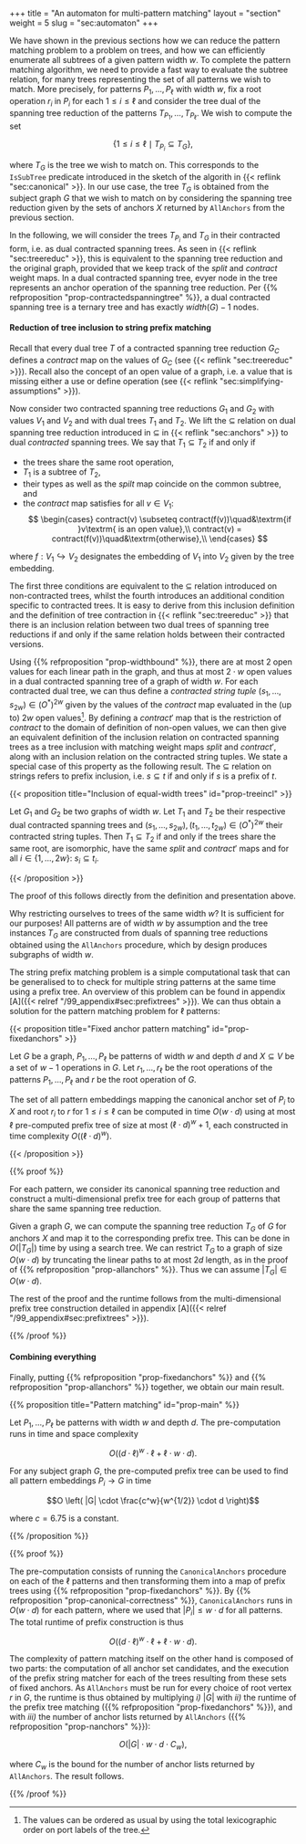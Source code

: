 +++
title = "An automaton for multi-pattern matching"
layout = "section"
weight = 5
slug = "sec:automaton"
+++

We have shown in the previous sections how we can reduce the pattern matching
problem to a problem on trees, and how we can efficiently enumerate all subtrees
of a given pattern width $w$. To complete the pattern matching algorithm, we
need to provide a fast way to evaluate the subtree relation, for many trees
representing the set of all patterns we wish to match. More precisely, for
patterns $P_1, \dots, P_\ell$ with width $w$, fix a root operation $r_i$ in
$P_i$ for each $1 \leqslant i \leqslant \ell$ and consider the tree dual of the
spanning tree reduction of the patterns $T_{P_1}, \dots, T_{P_\ell}$. We wish to
compute the set

$$\{1 \leqslant i \leqslant \ell \mid T_{P_i} \subseteq T_G\},$$

where $T_G$ is the tree we wish to match on. This corresponds to the `IsSubTree`
predicate introduced in the sketch of the algorith in
{{< reflink "sec:canonical" >}}. In our use case, the tree $T_G$ is obtained
from the subject graph $G$ that we wish to match on by considering the spanning
tree reduction given by the sets of anchors $X$ returned by `AllAnchors` from
the previous section.

In the following, we will consider the trees $T_{P_i}$ and $T_G$ in their
contracted form, i.e. as dual contracted spanning trees. As seen in
{{< reflink "sec:treereduc" >}}, this is equivalent to the spanning tree
reduction and the original graph, provided that we keep track of the $split$ and
$contract$ weight maps. In a dual contracted spanning tree, evyer node in the
tree represents an anchor operation of the spanning tree reduction. Per
{{% refproposition "prop-contractedspanningtree" %}}, a dual contracted spanning
tree is a ternary tree and has exactly $width(G) - 1$ nodes.

#### Reduction of tree inclusion to string prefix matching

Recall that every dual tree $T$ of a contracted spanning tree reduction $G_C$
defines a $contract$ map on the values of $G_C$ (see
{{< reflink "sec:treereduc" >}}). Recall also the concept of an open value of a
graph, i.e. a value that is missing either a use or define operation (see
{{< reflink "sec:simplifying-assumptions" >}}).

Now consider two contracted spanning tree reductions $G_1$ and $G_2$ with values
$V_1$ and $V_2$ and with dual trees $T_1$ and $T_2$. We lift the $\subseteq$
relation on dual spanning tree reduction introduced in $\subseteq$ in
{{< reflink "sec:anchors" >}} to dual _contracted_ spanning trees. We say that
$T_1 \subseteq T_2$ if and only if

- the trees share the same root operation,
- $T_1$ is a subtree of $T_2$,
- their types as well as the $spilt$ map coincide on the common subtree, and
- the $contract$ map satisfies for all $v \in V_1$:
  $$
  \begin{cases}
  contract(v) \subseteq contract(f(v))\quad&\textrm{if }v\textrm{ is an open value},\\
  contract(v) = contract(f(v))\quad&\textrm{otherwise},\\
  \end{cases}
  $$

where $f: V_1 \hookrightarrow V_2$ designates the embedding of $V_1$ into $V_2$
given by the tree embedding.

The first three conditions are equivalent to the $\subseteq$ relation introduced
on non-contracted trees, whilst the fourth introduces an additional condition
specific to contracted trees. It is easy to derive from this inclusion
definition and the definition of tree contraction in
{{< reflink "sec:treereduc" >}} that there is an inclusion relation between two
dual trees of spanning tree reductions if and only if the same relation holds
between their contracted versions.

Using {{% refproposition "prop-widthbound" %}}, there are at most 2 open values
for each linear path in the graph, and thus at most $2 \cdot w$ open values in a
dual contracted spanning tree of a graph of width $w$. For each contracted dual
tree, we can thus define a _contracted string tuple_
$(s_1, \dots, s_{2w}) \in (O^\ast)^{2w}$ given by the values of the $contract$
map evaluated in the (up to) $2w$ open values[^noprobtotalorder]. By defining a
$contract'$ map that is the restriction of $contract$ to the domain of
definition of non-open values, we can then give an equivalent definition of the
inclusion relation on contracted spanning trees as a tree inclusion with
matching weight maps $split$ and $contract'$, along with an inclusion relation
on the contracted string tuples. We state a special case of this property as the
following result. The $\subseteq$ relation on strings refers to prefix
inclusion, i.e. $s \subseteq t$ if and only if $s$ is a prefix of $t$.

[^noprobtotalorder]:
    The values can be ordered as usual by using the total lexicographic order on
    port labels of the tree.

<!-- prettier-ignore -->
{{< proposition title="Inclusion of equal-width trees" id="prop-treeincl" >}}

Let $G_1$ and $G_2$ be two graphs of width $w$. Let $T_1$ and $T_2$ be their
respective dual contracted spanning trees and
$(s_1, \dots, s_{2w}), (t_1, \dots, t_{2w}) \in (O^\ast)^{2w}$ their contracted
string tuples. Then $T_1 \subseteq T_2$ if and only if the trees share the same
root, are isomorphic, have the same $split$ and $contract'$ maps and for all
$i \in \{1, \dots, 2w\}$: $s_i \subseteq t_i$.

<!-- prettier-ignore -->
{{< /proposition >}}

The proof of this follows directly from the definition and presentation above.

Why restricting ourselves to trees of the same width $w$? It is sufficient for
our purposes! All patterns are of width $w$ by assumption and the tree instances
$T_G$ are constructed from duals of spanning tree reductions obtained using the
`AllAnchors` procedure, which by design produces subgraphs of width $w$.

The string prefix matching problem is a simple computational task that can be
generalised to to check for multiple string patterns at the same time using a
prefix tree. An overview of this problem can be found in appendix
[A]({{< relref "/99_appendix#sec:prefixtrees" >}}). We can thus obtain a
solution for the pattern matching problem for $\ell$ patterns:

<!-- prettier-ignore -->
{{< proposition title="Fixed anchor pattern matching" id="prop-fixedanchors" >}}

Let $G$ be a graph, $P_1, \dots, P_\ell$ be patterns of width $w$ and depth $d$
and $X \subseteq V$ be a set of $w - 1$ operations in $G$. Let
$r_1,\dots, r_\ell$ be the root operations of the patterns $P_1, \dots, P_\ell$
and $r$ be the root operation of $G$.

The set of all pattern embeddings mapping the canonical anchor set of $P_i$ to
$X$ and root $r_i$ to $r$ for $1 \leq i \leq \ell$ can be computed in time
$O(w\cdot d)$ using at most $\ell$ pre-computed prefix tree of size at most
$(\ell \cdot d)^w + 1$, each constructed in time complexity
$O((\ell \cdot d)^w)$.

<!-- prettier-ignore -->
{{< /proposition >}}

<!-- prettier-ignore -->
{{% proof %}}

For each pattern, we consider its canonical spanning tree reduction and
construct a multi-dimensional prefix tree for each group of patterns that share
the same spanning tree reduction.

Given a graph $G$, we can compute the spanning tree reduction $T_G$ of $G$ for
anchors $X$ and map it to the corresponding prefix tree. This can be done in
$O(|T_G|)$ time by using a search tree. We can restrict $T_G$ to a graph of size
$O(w \cdot d)$ by truncating the linear paths to at most $2d$ length, as in the
proof of {{% refproposition "prop-allanchors" %}}. Thus we can assume
$|T_G| \in O(w \cdot d)$.

The rest of the proof and the runtime follows from the multi-dimensional prefix
tree construction detailed in appendix
[A]({{< relref "/99_appendix#sec:prefixtrees" >}}).

<!-- prettier-ignore -->
{{% /proof %}}

#### Combining everything

Finally, putting {{% refproposition "prop-fixedanchors" %}} and
{{% refproposition "prop-allanchors" %}} together, we obtain our main result.

<!-- prettier-ignore -->
{{% proposition title="Pattern matching" id="prop-main" %}}

Let $P_1, \dots, P_\ell$ be patterns with width $w$ and depth $d$. The
pre-computation runs in time and space complexity

$$O \left( (d\cdot \ell)^w \cdot \ell + \ell \cdot w \cdot d \right).$$

For any subject graph $G$, the pre-computed prefix tree can be used to find all
pattern embeddings $P_i \to G$ in time

$$O \left( |G| \cdot \frac{c^w}{w^{1/2}} \cdot d \right)$$

where $c = 6.75$ is a constant.

<!-- prettier-ignore -->
{{% /proposition %}}

<!-- prettier-ignore -->
{{% proof %}}

The pre-computation consists of running the `CanonicalAnchors` procedure on each
of the $\ell$ patterns and then transforming them into a map of prefix trees
using {{% refproposition "prop-fixedanchors" %}}. By
{{% refproposition "prop-canonical-correctness" %}}, `CanonicalAnchors` runs in
$O(w\cdot d)$ for each pattern, where we used that $|P_i| \leqslant w \cdot d$
for all patterns. The total runtime of prefix construction is thus

$$O \left( (d\cdot \ell)^w \cdot \ell + \ell \cdot w \cdot d \right).$$

The complexity of pattern matching itself on the other hand is composed of two
parts: the computation of all anchor set candidates, and the execution of the
prefix string matcher for each of the trees resulting from these sets of fixed
anchors. As `AllAnchors` must be run for every choice of root vertex $r$ in $G$,
the runtime is thus obtained by multiplying _i)_ $|G|$ with _ii)_ the runtime of
the prefix tree matching ({{% refproposition "prop-fixedanchors" %}}), and with
_iii)_ the number of anchor lists returned by `AllAnchors`
({{% refproposition "prop-nanchors" %}}):

$$O(|G| \cdot w \cdot d \cdot C_w ),$$

where $C_w$ is the bound for the number of anchor lists returned by
`AllAnchors`. The result follows.

<!-- prettier-ignore -->
{{% /proof %}}
